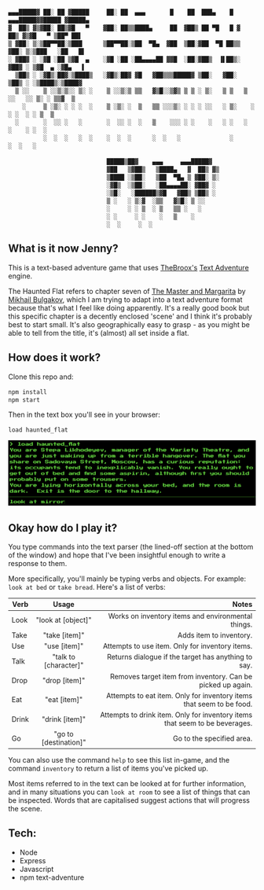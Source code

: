 ```

▄▄▄█████▓ ██░ ██ ▓█████     ██░ ██  ▄▄▄       █    ██  ███▄    █ ▄▄▄█████▓▓█████ ▓█████▄
▓  ██▒ ▓▒▓██░ ██▒▓█   ▀    ▓██░ ██▒▒████▄     ██  ▓██▒ ██ ▀█   █ ▓  ██▒ ▓▒▓█   ▀ ▒██▀ ██▌
▒ ▓██░ ▒░▒██▀▀██░▒███      ▒██▀▀██░▒██  ▀█▄  ▓██  ▒██░▓██  ▀█ ██▒▒ ▓██░ ▒░▒███   ░██   █▌
░ ▓██▓ ░ ░▓█ ░██ ▒▓█  ▄    ░▓█ ░██ ░██▄▄▄▄██ ▓▓█  ░██░▓██▒  ▐▌██▒░ ▓██▓ ░ ▒▓█  ▄ ░▓█▄   ▌
  ▒██▒ ░ ░▓█▒░██▓░▒████▒   ░▓█▒░██▓ ▓█   ▓██▒▒▒█████▓ ▒██░   ▓██░  ▒██▒ ░ ░▒████▒░▒████▓
  ▒ ░░    ▒ ░░▒░▒░░ ▒░ ░    ▒ ░░▒░▒ ▒▒   ▓▒█░░▒▓▒ ▒ ▒ ░ ▒░   ▒ ▒   ▒ ░░   ░░ ▒░ ░ ▒▒▓  ▒
    ░     ▒ ░▒░ ░ ░ ░  ░    ▒ ░▒░ ░  ▒   ▒▒ ░░░▒░ ░ ░ ░ ░░   ░ ▒░    ░     ░ ░  ░ ░ ▒  ▒
  ░       ░  ░░ ░   ░       ░  ░░ ░  ░   ▒    ░░░ ░ ░    ░   ░ ░   ░         ░    ░ ░  ░
          ░  ░  ░   ░  ░    ░  ░  ░      ░  ░   ░              ░             ░  ░   ░    

                            █████▒██▓    ▄▄▄     ▄▄▄█████▓
                            ▓██   ▒▓██▒   ▒████▄   ▓  ██▒ ▓▒
                            ▒████ ░▒██░   ▒██  ▀█▄ ▒ ▓██░ ▒░
                            ░▓█▒  ░▒██░   ░██▄▄▄▄██░ ▓██▓ ░
                            ░▒█░   ░██████▒▓█   ▓██▒ ▒██▒ ░
                            ▒ ░   ░ ▒░▓  ░▒▒   ▓▒█░ ▒ ░░   
                            ░     ░ ░ ▒  ░ ▒   ▒▒ ░   ░    
                            ░ ░     ░ ░    ░   ▒    ░      
                            ░  ░     ░  ░        

```

## What is it now Jenny?

This is a text-based adventure game that uses [TheBroox's](https://github.com/TheBroox) [Text Adventure](https://github.com/TheBroox/TextAdventure.js) engine.

The Haunted Flat refers to chapter seven of [The Master and Margarita](https://en.wikipedia.org/wiki/The_Master_and_Margarita) by [Mikhail Bulgakov](https://en.wikipedia.org/wiki/Mikhail_Bulgakov), which I am trying to adapt into a text adventure format because that's what I feel like doing apparently. It's a really good book but this specific chapter is a decently enclosed 'scene' and I think it's probably best to start small. It's also geographically easy to grasp - as you might be able to tell from the title, it's (almost) all set inside a flat.

## How does it work?

Clone this repo and:
```
npm install
npm start
```
Then in the text box you'll see in your browser:
```
load haunted_flat
```

![intro](https://github.com/wemmm/the-haunted-flat/blob/master/intro.png)

## Okay how do I play it?

You type commands into the text parser (the lined-off section at the bottom of the window) and hope that I've been insightful enough to write a response to them.

More specifically, you'll mainly be typing verbs and objects. For example: ```look at bed``` or ```take bread```. Here's a list of verbs:

| Verb        | Usage           | Notes  |
| ------------- |:-------------:| -----:|
| Look      | "look at [object]" | Works on inventory items and environmental things. |
| Take      | "take [item]"      |   Adds item to inventory. |
| Use | "use [item]"      | Attempts to use item. Only for inventory items. |
| Talk | "talk to [character]"   | Returns dialogue if the target has anything to say. |
| Drop | "drop [item]"  |  Removes target item from inventory. Can be picked up again. |
| Eat  | "eat [item]"      |  Attempts to eat item. Only for inventory items that seem to be food. |
| Drink  | "drink [item]"   |   Attempts to drink item. Only for inventory items that seem to be beverages. |
| Go | "go to [destination]"  | Go to the specified area. |

You can also use the command ```help``` to see this list in-game, and the command ```inventory``` to return a list of items you've picked up.

Most items referred to in the text can be looked at for further information, and in many situations you can ```look at room``` to see a list of things that can be inspected. Words that are capitalised suggest actions that will progress the scene.

## Tech:

* Node
* Express
* Javascript
* npm text-adventure
